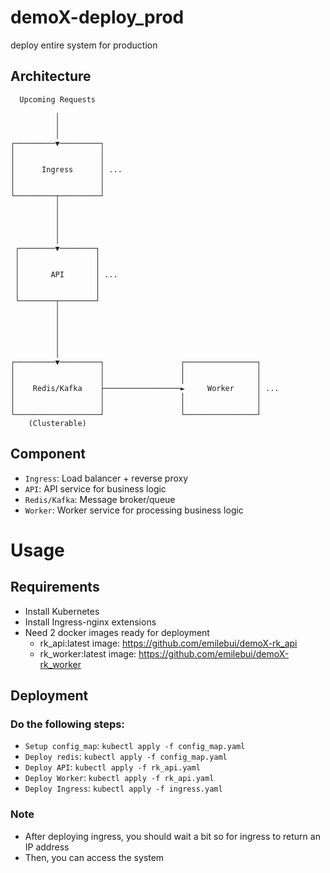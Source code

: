 # demoX-deploy_prod
deploy entire system for production

## Architecture

```
  Upcoming Requests

          │
          │
          │
┌─────────▼─────────┐
│                   │
│                   │
│      Ingress      │ ...
│                   │
│                   │
└─────────┬─────────┘
          │
          │
          │
          │
          │
 ┌────────▼────────┐
 │                 │
 │                 │
 │       API       │ ...
 │                 │
 │                 │
 └────────┬────────┘
          │
          │
          │
          │
          │
          │
┌─────────▼─────────┐                 ┌────────────────┐
│                   │                 │                │
│                   │                 │                │
│    Redis/Kafka    ├─────────────────►     Worker     │ ...
│                   │                 │                │
│                   │                 │                │
└───────────────────┘                 └────────────────┘
    (Clusterable)

```

## Component
- `Ingress`: Load balancer + reverse proxy
- `API`: API service for business logic
- `Redis/Kafka`: Message broker/queue
- `Worker`: Worker service for processing business logic

# Usage

## Requirements

- Install Kubernetes
- Install Ingress-nginx extensions
- Need 2 docker images ready for deployment
  - rk_api:latest image: https://github.com/emilebui/demoX-rk_api
  - rk_worker:latest image: https://github.com/emilebui/demoX-rk_worker

## Deployment
### Do the following steps:
  - `Setup config_map`: `kubectl apply -f config_map.yaml`
  - `Deploy redis`: `kubectl apply -f config_map.yaml`
  - `Deploy API`: `kubectl apply -f rk_api.yaml`
  - `Deploy Worker`: `kubectl apply -f rk_api.yaml`
  - `Deploy Ingress`: `kubectl apply -f ingress.yaml`
### Note
- After deploying ingress, you should wait a bit so for ingress to return an IP address
- Then, you can access the system